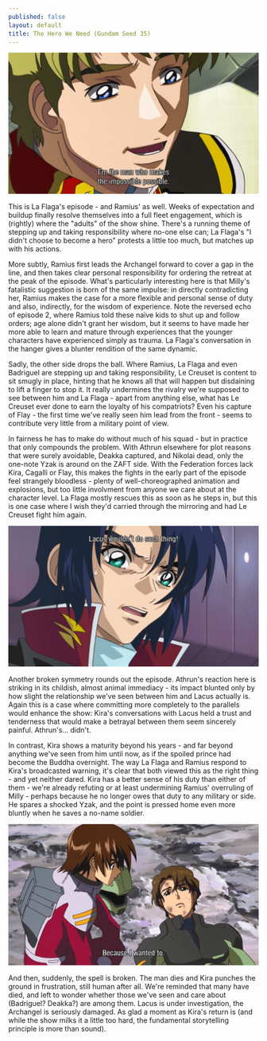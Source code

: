 ```yaml
---
published: false
layout: default
title: The Hero We Need (Gundam Seed 35)
---
```

![](/possible.jpg)

This is La Flaga's episode - and Ramius' as well. Weeks of expectation and buildup finally resolve themselves into a full fleet engagement, which is (rightly) where the "adults" of the show shine. There's a running theme of stepping up and taking responsibility where no-one else can; La Flaga's "I didn't choose to become a hero" protests a little too much, but matches up with his actions.

More subtly, Ramius first leads the Archangel forward to cover a gap in the line, and then takes clear personal responsibility for ordering the retreat at the peak of the episode. What's particularly interesting here is that Milly's fatalistic suggestion is born of the same impulse: in directly contradicting her, Ramius makes the case for a more flexible and personal sense of duty and also, indirectly, for the wisdom of experience. Note the reversed echo of episode 2, where Ramius told these naïve kids to shut up and follow orders; age alone didn't grant her wisdom, but it seems to have made her more able to learn and mature through experiences that the younger characters have experienced simply as trauma. La Flaga's conversation in the hanger gives a blunter rendition of the same dynamic.

Sadly, the other side drops the ball. Where Ramius, La Flaga and even Badriguel are stepping up and taking responsibility, Le Creuset is content to sit smugly in place, hinting that he knows all that will happen but disdaining to lift a finger to stop it. It really undermines the rivalry we're supposed to see between him and La Flaga - apart from anything else, what has Le Creuset ever done to earn the loyalty of his compatriots? Even his capture of Flay - the first time we've really seen him lead from the front - seems to contribute very little from a military point of view.

In fairness he has to make do without much of his squad - but in practice that only compounds the problem. With Athrun elsewhere for plot reasons that were surely avoidable, Deakka captured, and Nikolai dead, only the one-note Yzak is around on the ZAFT side. With the Federation forces lack Kira, Cagalli or Flay, this makes the fights in the early part of the episode feel strangely bloodless - plenty of well-choreographed animation and explosions, but too little involvment from anyone we care about at the character level. La Flaga mostly rescues this as soon as he steps in, but this is one case where I wish they'd carried through the mirroring and had Le Creuset fight him again.

![](/impossible.jpg)

Another broken symmetry rounds out the episode. Athrun's reaction here is striking in its childish, almost animal immediacy - its impact blunted only by how slight the relationship we've seen between him and Lacus actually is. Again this is a case where committing more completely to the parallels would enhance the show: Kira's conversations with Lacus held a trust and tenderness that would make a betrayal between them seem sincerely painful. Athrun's... didn't.

In contrast, Kira shows a maturity beyond his years - and far beyond anything we've seen from him until now, as if the spoiled prince had become the Buddha overnight. The way La Flaga and Ramius respond to Kira's broadcasted warning, it's clear that both viewed this as the right thing - and yet neither dared. Kira has a better sense of his duty than either of them - we're already refuting or at least undermining Ramius' overruling of Milly - perhaps because he no longer owes that duty to any military or side. He spares a shocked Yzak, and the point is pressed home even more bluntly when he saves a no-name soldier.

![](/wanted.jpg)

And then, suddenly, the spell is broken. The man dies and Kira punches the ground in frustration, still human after all. We're reminded that many have died, and left to wonder whether those we've seen and care about (Badriguel? Deakka?) are among them. Lacus is under investigation, the Archangel is seriously damaged.  As glad a moment as Kira's return is (and while the show milks it a little too hard, the fundamental storytelling principle is more than sound).